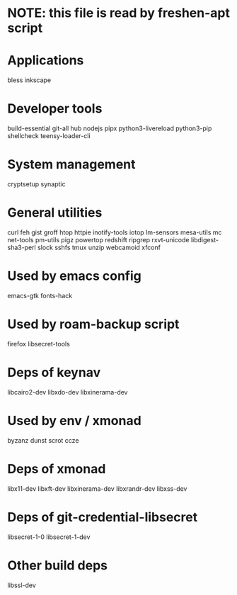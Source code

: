 # NOTE: this file is read by freshen-apt script

# Applications

bless
inkscape

# Developer tools

build-essential
git-all
hub
nodejs
pipx
python3-livereload
python3-pip
shellcheck
teensy-loader-cli

# System management

cryptsetup
synaptic

# General utilities

curl
feh
gist
groff
htop
httpie
inotify-tools
iotop
lm-sensors
mesa-utils
mc
net-tools
pm-utils
pigz
powertop
redshift
ripgrep
rxvt-unicode
libdigest-sha3-perl
slock
sshfs
tmux
unzip
webcamoid
xfconf

# Used by emacs config

emacs-gtk
fonts-hack

# Used by roam-backup script

firefox
libsecret-tools

# Deps of keynav

libcairo2-dev
libxdo-dev
libxinerama-dev

# Used by env / xmonad

byzanz
dunst
scrot
ccze

# Deps of xmonad

libx11-dev
libxft-dev
libxinerama-dev
libxrandr-dev
libxss-dev

# Deps of git-credential-libsecret

libsecret-1-0
libsecret-1-dev

# Other build deps

libssl-dev
